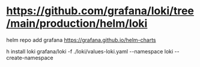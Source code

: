 # https://github.com/grafana/loki/tree/main/production/helm/loki

helm repo add grafana https://grafana.github.io/helm-charts

h install loki grafana/loki -f ./loki/values-loki.yaml --namespace loki --create-namespace